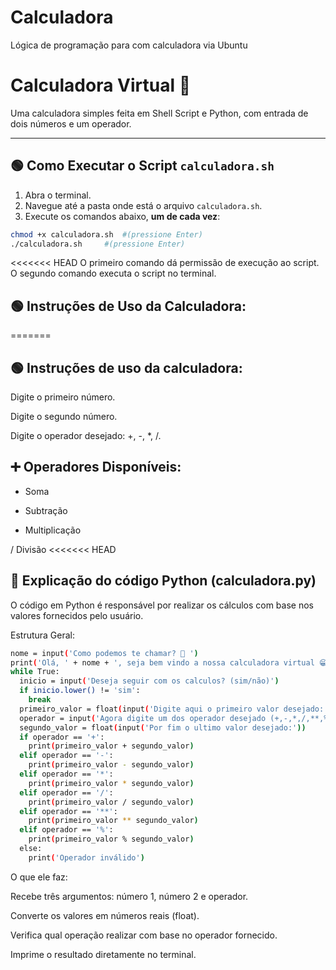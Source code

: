 # Calculadora
Lógica de programação para com calculadora via Ubuntu
# Calculadora Virtual 🔢

Uma calculadora simples feita em Shell Script e Python, com entrada de dois números e um operador.

---

## 🟢 Como Executar o Script `calculadora.sh`

1. Abra o terminal.
2. Navegue até a pasta onde está o arquivo `calculadora.sh`.
3. Execute os comandos abaixo, **um de cada vez**:

```bash
chmod +x calculadora.sh  #(pressione Enter)
./calculadora.sh	 #(pressione Enter)
```

<<<<<<< HEAD
O primeiro comando dá permissão de execução ao script.
O segundo comando executa o script no terminal.

## 🟢 Instruções de Uso da Calculadora:
=======
## 🟢 Instruções de uso da calculadora:

Digite o primeiro número.

Digite o segundo número.

Digite o operador desejado: +, -, *, /.

## ➕ Operadores Disponíveis:

+ Soma

- Subtração

* Multiplicação

/ Divisão
<<<<<<< HEAD

## 🐍 Explicação do código Python (calculadora.py)

O código em Python é responsável por realizar os cálculos com base nos valores fornecidos pelo usuário.

Estrutura Geral:

```bash
nome = input('Como podemos te chamar? 🤔 ')
print('Olá, ' + nome + ', seja bem vindo a nossa calculadora virtual 😁')
while True:
  inicio = input('Deseja seguir com os calculos? (sim/não)')
  if inicio.lower() != 'sim':
    break
  primeiro_valor = float(input('Digite aqui o primeiro valor desejado:'))
  operador = input('Agora digite um dos operador desejado (+,-,*,/,**,%):')
  segundo_valor = float(input('Por fim o ultimo valor desejado:'))
  if operador == '+':
    print(primeiro_valor + segundo_valor)
  elif operador == '-':
    print(primeiro_valor - segundo_valor)
  elif operador == '*':
    print(primeiro_valor * segundo_valor)
  elif operador == '/':
    print(primeiro_valor / segundo_valor)
  elif operador == '**':
    print(primeiro_valor ** segundo_valor)
  elif operador == '%':
    print(primeiro_valor % segundo_valor)
  else:
    print('Operador inválido')
```

O que ele faz:

Recebe três argumentos: número 1, número 2 e operador.

Converte os valores em números reais (float).

Verifica qual operação realizar com base no operador fornecido.

Imprime o resultado diretamente no terminal.
